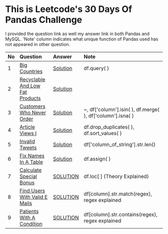 # This is Leetcode's 30 Days Of Pandas Challenge

I provided the question link as well my answer link in both Pandas and MySQL.
'Note' column indicates what unique function of Pandas used has not appeared in other question.

| No | Question | Answer | Note |
| :--| :------- | :----- | :--- |
| 1 | [Big Countries](https://leetcode.com/problems/big-countries/description/?envType=study-plan-v2&envId=30-days-of-pandas&lang=pythondata) | [Solution](https://leetcode.com/problems/big-countries/solutions/4046912/pandas-and-mysql/) | df.query( ) |
| 2 | [Recyclable And Low Fat Products](https://leetcode.com/problems/recyclable-and-low-fat-products/description/?envType=study-plan-v2&envId=30-days-of-pandas&lang=pythondata) | [Solution](https://leetcode.com/problems/recyclable-and-low-fat-products/solutions/4046930/pandas-and-mysql/) |  |
| 3 | [Customers Who Never Order](https://leetcode.com/problems/customers-who-never-order/description/?envType=study-plan-v2&envId=30-days-of-pandas&lang=pythondata) | [Solution](https://leetcode.com/problems/customers-who-never-order/solutions/4046959/pandas-and-mysql/) | ~, df['column'].isin( ), df.merge( ), df['column'].isna( ) |
| 4 | [Article Views I](https://leetcode.com/problems/article-views-i/description/?envType=study-plan-v2&envId=30-days-of-pandas&lang=pythondata) | [Solution](https://leetcode.com/problems/article-views-i/solutions/4047430/pandas-and-mysql/) | df.drop_duplicates( ), df.sort_values( ) |
| 5 | [Invalid Tweets](https://leetcode.com/problems/invalid-tweets/description/?envType=study-plan-v2&envId=30-days-of-pandas&lang=pythondata) | [Solution](https://leetcode.com/problems/invalid-tweets/solutions/4052802/pandas-and-mysql/) | df['column_of_string'].str.len() |
| 6 | [Fix Names In A Table](https://leetcode.com/problems/fix-names-in-a-table/description/) | [Solution](https://leetcode.com/problems/fix-names-in-a-table/solutions/4065620/pandas-and-mysql/) |df.assign( ) |
| 7 | [Calculate Special Bonus](https://leetcode.com/problems/calculate-special-bonus/description/?envType=study-plan-v2&envId=30-days-of-pandas&lang=pythondata) | [SOLUTION](https://leetcode.com/problems/calculate-special-bonus/solutions/4069179/pandas-and-mysql-with-explanation/) | df.loc[ ] (Theory Explained) |
| 8 | [Find Users With Valid E Mails](https://leetcode.com/problems/find-users-with-valid-e-mails/description/) | [SOLUTION](https://leetcode.com/problems/find-users-with-valid-e-mails/solutions/4078071/pandas-and-mysql/) | df[column].str.match(regex), regex explained |
| 9 | [Patients With A Condition](https://leetcode.com/problems/patients-with-a-condition/description/) | [SOLUTION](https://leetcode.com/problems/patients-with-a-condition/solutions/4075890/pandas-and-mysql-with-explanation/) | df[column].str.contains(regex), regex explained |